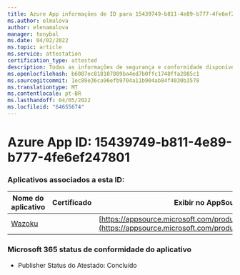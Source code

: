 ```yaml
---
title: Azure App informações de ID para 15439749-b811-4e89-b777-4fe6ef247801
ms.author: elmalova
author: elenamalova
manager: tonybal
ms.date: 04/02/2022
ms.topic: article
ms.service: attestation
certification_type: attested
description: Todas as informações de segurança e conformidade disponíveis para 15439749-b811-4e89-b777-4fe6ef247801.
ms.openlocfilehash: b6087ec818107089ba4ed7b0ffc1748ffa2085c1
ms.sourcegitcommit: 1ec89e36ca96efb9704a11b904ab84f4030b3578
ms.translationtype: MT
ms.contentlocale: pt-BR
ms.lasthandoff: 04/05/2022
ms.locfileid: "64655674"
---
```

# <a name="azure-app-id-15439749-b811-4e89-b777-4fe6ef247801"></a>Azure App ID: 15439749-b811-4e89-b777-4fe6ef247801


### <a name="apps-associated-with-this-id"></a>Aplicativos associados a esta ID:
| **Nome do aplicativo** | **Certificado** | **Exibir no AppSource** |
|--------------|---------------|-----------------------|
| [Wazoku](../forward/WA200003384.md) |  | [https://appsource.microsoft.com/product/office/WA200003384](https://appsource.microsoft.com/product/office/WA200003384) |

### <a name="microsoft-365-app-compliance-status"></a>Microsoft 365 status de conformidade do aplicativo
- Publisher Status do Atestado: Concluído
